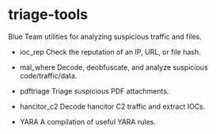 # triage-tools
Blue Team utilities for analyzing suspicious traffic and files. 

- ioc_rep
Check the reputation of an IP, URL, or file hash.

- mal_where
Decode, deobfuscate, and analyze suspicious code/traffic/data. 

- pdftriage
Triage suspicious PDF attachments. 

- hancitor_c2
Decode hancitor C2 traffic and extract IOCs.

- YARA
A compilation of useful YARA rules.
